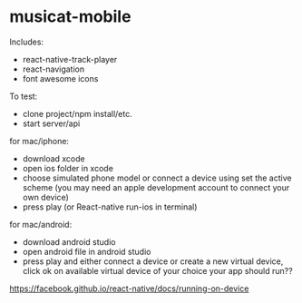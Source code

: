 # musicat-mobile

Includes:
- react-native-track-player
- react-navigation
- font awesome icons

To test:
- clone project/npm install/etc.
- start server/api

for mac/iphone:
- download xcode
- open ios folder in xcode
- choose simulated phone model or connect a device using set the active scheme (you may need an apple development account to connect your own device)
- press play (or React-native run-ios in terminal)

for mac/android:
- download android studio
- open android file in android studio
- press play and either connect a device or create a new virtual device, click ok on available virtual device of your choice
your app should run??


https://facebook.github.io/react-native/docs/running-on-device
